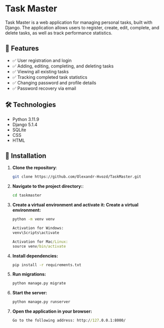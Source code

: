# Task Master

Task Master is a web application for managing personal tasks, built with Django. 
The application allows users to register, create, edit, complete, and delete tasks, 
as well as track performance statistics.

## 🚀 Features

- ✅ User registration and login
- ✅ Adding, editing, completing, and deleting tasks
- ✅ Viewing all existing tasks
- ✅ Tracking completed task statistics
- ✅ Changing password and profile details
- ✅ Password recovery via email

## 🛠️ Technologies

- Python 3.11.9
- Django 5.1.4
- SQLite
- CSS
- HTML

## 🔧 Installation

1. **Clone the repository**:
   ```bash
   git clone https://github.com/Olexandr-Hvozd/TaskMaster.git


2. **Navigate to the project directory:**:
    ```cmd
    cd taskmaster

3. **Create a virtual environment and activate it: Create a virtual environment:**
    ```cmd
    python -m venv venv

    Activation for Windows:
    venv\Scripts\activate 

    Activation for Mac/Linux:
    source venv/bin/activate

4. **Install dependencies:**
    ```cmd
    pip install -r requirements.txt

5. **Run migrations:**
    ```cmd
    python manage.py migrate

6. **Start the server:**
    ```cmd
    python manage.py runserver

7. **Open the application in your browser:**
    ```cmd
    Go to the following address: http://127.0.0.1:8000/